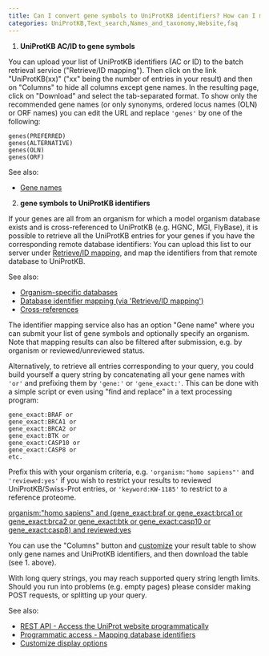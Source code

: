 ```yaml
---
title: Can I convert gene symbols to UniProtKB identifiers? How can I map UniProtKB IDs or ACs to gene symbols?
categories: UniProtKB,Text_search,Names_and_taxonomy,Website,faq
---
```


1. **UniProtKB AC/ID to gene symbols**

You can upload your list of UniProtKB identifiers (AC or ID) to the batch retrieval service ("Retrieve/ID mapping"). Then click on the link "UniProtKB(xx)" ("xx" being the number of entries in your result) and then on "Columns" to hide all columns except gene names. In the resulting page, click on "Download" and select the tab-separated format. To show only the recommended gene names (or only synonyms, ordered locus names (OLN) or ORF names) you can edit the URL and replace `'genes'` by one of the following:


```
genes(PREFERRED)
genes(ALTERNATIVE)
genes(OLN)
genes(ORF)
```


See also:

   - [Gene names](http://www.uniprot.org/manual/gene%5Fname)
2. **gene symbols to UniProtKB identifiers**

If your genes are all from an organism for which a model organism database exists and is cross-referenced to UniProtKB (e.g. HGNC, MGI, FlyBase), it is possible to retrieve all the UniProtKB entries for your genes if you have the corresponding remote database identifiers: You can upload this list to our server under [Retrieve/ID mapping](http://www.uniprot.org/uploadlists), and map the identifiers from that remote database to UniProtKB.

See also:


   - [Organism-specific databases](http://www.uniprot.org/database/?query=category:%22Organism%2Dspecific+databases%22)
   - [Database identifier mapping (via 'Retrieve/ID mapping')](http://www.uniprot.org/help/uploadlists)
   - [Cross-references](http://www.uniprot.org/manual/cross%5Freferences%5Fsection)

The identifier mapping service also has an option "Gene name" where you can submit your list of gene symbols and optionally specify an organism. Note that mapping results can also be filtered after submission, e.g. by organism or reviewed/unreviewed status.

Alternatively, to retrieve all entries corresponding to your query, you could build yourself a query string by concatenating all your gene names with `'or'` and prefixing them by `'gene:'` or `'gene_exact:'`. This can be done with a simple script or even using "find and replace" in a text processing program:

```
gene_exact:BRAF or
gene_exact:BRCA1 or
gene_exact:BRCA2 or
gene_exact:BTK or
gene_exact:CASP10 or
gene_exact:CASP8 or
etc.
```

Prefix this with your organism criteria, e.g. `'organism:"homo sapiens"'` and `'reviewed:yes'` if you wish to restrict your results to reviewed UniProtKB/Swiss-Prot entries, or `'keyword:KW-1185'` to restrict to a reference proteome.

[organism:"homo sapiens" and (gene\_exact:braf or gene\_exact:brca1 or gene\_exact:brca2 or gene\_exact:btk or gene\_exact:casp10 or gene\_exact:casp8) and reviewed:yes](http://www.uniprot.org/uniprot/?query=organism%3A%22homo+sapiens%22+and+%28gene_exact%3Abraf+or+gene_exact%3Abrca1+or+gene_exact%3Abrca2+or+gene_exact%3Abtk+or+gene_exact%3Acasp10+or+gene_exact%3Acasp8%29%20and%20reviewed%3Ayes&sort=score)

You can use the "Columns" button and [customize](http://www.uniprot.org/help/customize) your result table to show only gene names and UniProtKB identifiers, and then download the table (see 1. above).

With long query strings, you may reach supported query string length limits. Should you run into problems (e.g. empty pages) please consider making POST requests, or splitting up your query.

See also:

   - [REST API - Access the UniProt website programmatically](http://www.uniprot.org/help/api)
   - [Programmatic access - Mapping database identifiers](http://www.uniprot.org/help/api%5Fidmapping)
   - [Customize display options](http://www.uniprot.org/help/customize)